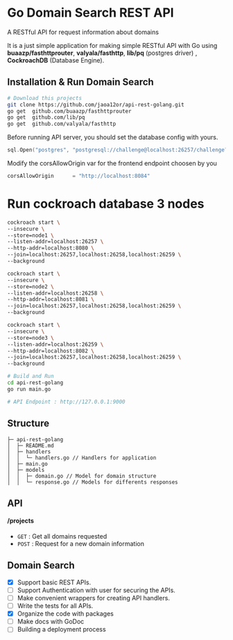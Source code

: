 # Go Domain Search REST API
A RESTful API for request information about domains

It is a just simple application for making simple RESTful API with Go using **buaazp/fasthttprouter**, **valyala/fasthttp**, **lib/pq** (postgres driver) , **CockroachDB** (Database Engine). 

## Installation & Run Domain Search
```bash
# Download this projects
git clone https://github.com/jaoa12or/api-rest-golang.git
go get  github.com/buaazp/fasthttprouter
go get	github.com/lib/pq
go get	github.com/valyala/fasthttp
```

Before running API server, you should set the database config with yours.
```go
sql.Open("postgres", "postgresql://challenge@localhost:26257/challenge?sslmode=disable")
```
Modify the corsAllowOrigin var for the frontend endpoint choosen by you
```go
corsAllowOrigin      = "http://localhost:8084"
```
# Run cockroach database 3 nodes

```bash
cockroach start \
--insecure \
--store=node1 \
--listen-addr=localhost:26257 \
--http-addr=localhost:8080 \
--join=localhost:26257,localhost:26258,localhost:26259 \
--background

cockroach start \
--insecure \
--store=node2 \
--listen-addr=localhost:26258 \
--http-addr=localhost:8081 \
--join=localhost:26257,localhost:26258,localhost:26259 \
--background

cockroach start \
--insecure \
--store=node3 \
--listen-addr=localhost:26259 \
--http-addr=localhost:8082 \
--join=localhost:26257,localhost:26258,localhost:26259 \
--background

```

```bash
# Build and Run
cd api-rest-golang
go run main.go

# API Endpoint : http://127.0.0.1:9000
```

## Structure
```
├─ api-rest-golang
│  ├─ README.md
│  ├─ handlers
│  │  └─ handlers.go // Handlers for application
│  ├─ main.go
│  ├─ models
│  │  ├─ domain.go // Model for domain structure
│  │  └─ response.go // Models for differents responses
```

## API

#### /projects
* `GET` : Get all domains requested
* `POST` : Request for a new domain information

## Domain Search

- [x] Support basic REST APIs.
- [ ] Support Authentication with user for securing the APIs.
- [ ] Make convenient wrappers for creating API handlers.
- [ ] Write the tests for all APIs.
- [x] Organize the code with packages
- [ ] Make docs with GoDoc
- [ ] Building a deployment process 
